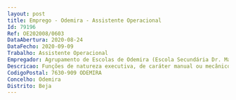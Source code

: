 ```yaml
--- 
layout: post
title: Emprego - Odemira - Assistente Operacional
Id: 79196
Ref: OE202008/0603
DataAbertura: 2020-08-24
DataFecho: 2020-09-09
Trabalho: Assistente Operacional
Empregador: Agrupamento de Escolas de Odemira (Escola Secundária Dr. Manuel Candeias Gonçalves - Sede)
Descricao: Funções de natureza executiva, de caráter manual ou mecânico, enquadradas em diretivas gerais bem definidas e com graus de complexidade variáveis.8Execução  de  tarefas  de  apoio  elementares,  indispensáveis  ao  funcionamento  dos  órgãos  e  serviços,  podendo  comportar  esforço físico.Responsabilidade  pelos  equipamentos  sob  sua  guarda  e  pela  sua  correta  utilização,  procedendo,  quando  necessário,  à  manutenção e reparação dos mesmos
CodigoPostal: 7630-909 ODEMIRA
Concelho: Odemira
Distrito: Beja
--- 
```


